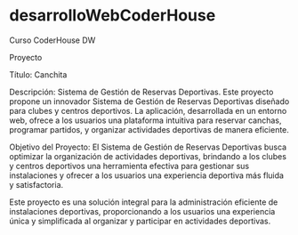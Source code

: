 # desarrolloWebCoderHouse
Curso CoderHouse DW

Proyecto

Título: Canchita

Descripción:
Sistema de Gestión de Reservas Deportivas.
Este proyecto propone un innovador Sistema de Gestión de Reservas Deportivas diseñado para clubes y centros deportivos. La aplicación, desarrollada en un entorno web, ofrece a los usuarios una plataforma intuitiva para reservar canchas, programar partidos, y organizar actividades deportivas de manera eficiente.

Objetivo del Proyecto:
El Sistema de Gestión de Reservas Deportivas busca optimizar la organización de actividades deportivas, brindando a los clubes y centros deportivos una herramienta efectiva para gestionar sus instalaciones y ofrecer a los usuarios una experiencia deportiva más fluida y satisfactoria.

Este proyecto es una solución integral para la administración eficiente de instalaciones deportivas, proporcionando a los usuarios una experiencia única y simplificada al organizar y participar en actividades deportivas.